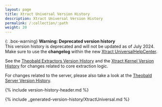 ```yaml
---
layout: page
title: Xtract Universal Version History
description: Xtract Universal Version History
permalink: /:collection/:path
weight: 20
---
```


{: .box-warning}
**Warning: Deprecated version history** <br>
This version history is deprecated and will not be updated as of July 2024.<br>
Make sure to use the **changelog** within the new [Xtract UniversalHelpCenter](https://helpcenter.theobald-software.com/xtract-universal/changelog/).

See the [Theobald Extractors Version History](./theobald-extractors-version-history) and the [Xtract Kernel Version History](./xtract-kernel-version-history) for changes related to core extraction logic.

For changes related to the server, please also take a look at the [Theobald Server Version History](./theobald-server-version-history).

{% include version-history-header.md %}

{% include _generated-version-history/XtractUniversal.md %}
